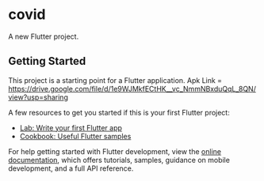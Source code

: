 # covid

A new Flutter project.

## Getting Started

This project is a starting point for a Flutter application.
Apk Link = https://drive.google.com/file/d/1e9WJMkfECtHK__vc_NmmNBxduQqL_8QN/view?usp=sharing

A few resources to get you started if this is your first Flutter project:

- [Lab: Write your first Flutter app](https://docs.flutter.dev/get-started/codelab)
- [Cookbook: Useful Flutter samples](https://docs.flutter.dev/cookbook)

For help getting started with Flutter development, view the
[online documentation](https://docs.flutter.dev/), which offers tutorials,
samples, guidance on mobile development, and a full API reference.
